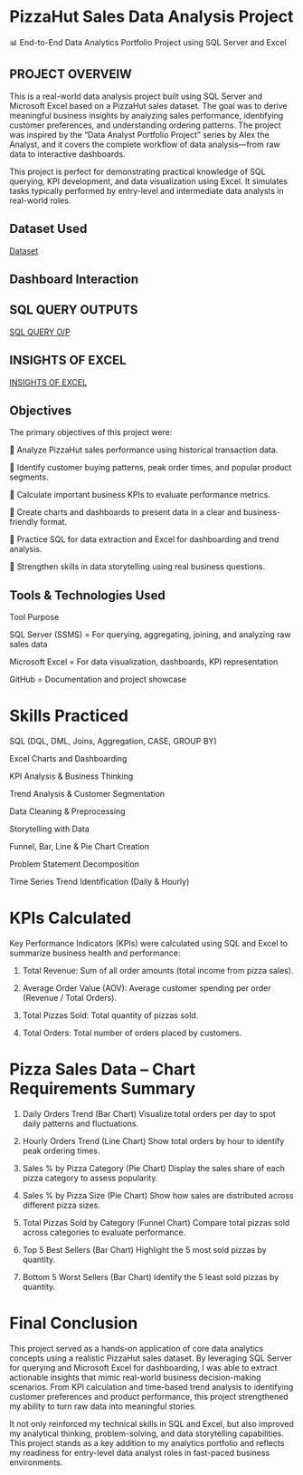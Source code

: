 # PizzaHut Sales Data Analysis Project

📊 End-to-End Data Analytics Portfolio Project using SQL Server and Excel

## PROJECT OVERVEIW

This is a real-world data analysis project built using SQL Server and Microsoft Excel based on a PizzaHut sales dataset. The goal was to derive meaningful business insights by analyzing sales performance, identifying customer preferences, and understanding ordering patterns. The project was inspired by the “Data Analyst Portfolio Project” series by Alex the Analyst, and it covers the complete workflow of data analysis—from raw data to interactive dashboards.

This project is perfect for demonstrating practical knowledge of SQL querying, KPI development, and data visualization using Excel. It simulates tasks typically performed by entry-level and intermediate data analysts in real-world roles.

## Dataset Used 
<a href ="://github.com/darshant15/Data-Analysis-Dashboard-On-Swiggy-Instamart-Sales-Report/blob/76f883cdf9723789df180872da9b7de1a4807de2/Swiggy%20Instamart%20Grocery%20Data%20Excel.xlsx">Dataset</a>


## Dashboard Interaction   

## SQL QUERY OUTPUTS
<a href ="https://github.com/darshant15/PizzaHut_Sales_Project/commit/10b6fb11c35c021d0b2d0620f68ae5f461da6e7e"> SQL QUERY O/P </a>

## INSIGHTS OF EXCEL
<a href ="https://github.com/darshant15/PizzaHut_Sales_Project/commit/fa1da04966c198f2e625811ac83cdf081ce669f7">INSIGHTS OF EXCEL</a>

## Objectives

The primary objectives of this project were:

📌 Analyze PizzaHut sales performance using historical transaction data.

📌 Identify customer buying patterns, peak order times, and popular product segments.

📌 Calculate important business KPIs to evaluate performance metrics.

📌 Create charts and dashboards to present data in a clear and business-friendly format.

📌 Practice SQL for data extraction and Excel for dashboarding and trend analysis.

📌 Strengthen skills in data storytelling using real business questions.


## Tools & Technologies Used

Tool	Purpose

SQL Server (SSMS)	   =      For querying, aggregating, joining, and analyzing raw sales data


Microsoft Excel	      =     For data visualization, dashboards, KPI representation


GitHub	              =      Documentation and project showcase



# Skills Practiced

SQL (DQL, DML, Joins, Aggregation, CASE, GROUP BY)  


Excel Charts and Dashboarding


KPI Analysis & Business Thinking


Trend Analysis & Customer Segmentation


Data Cleaning & Preprocessing


Storytelling with Data


Funnel, Bar, Line & Pie Chart Creation


Problem Statement Decomposition


Time Series Trend Identification (Daily & Hourly)


# KPIs Calculated

Key Performance Indicators (KPIs) were calculated using SQL and Excel to summarize business health and performance:

1. Total Revenue: Sum of all order amounts (total income from pizza sales).


2. Average Order Value (AOV): Average customer spending per order (Revenue / Total Orders).


3. Total Pizzas Sold: Total quantity of pizzas sold.


4. Total Orders: Total number of orders placed by customers.


# Pizza Sales Data – Chart Requirements Summary

1. Daily Orders Trend (Bar Chart)
Visualize total orders per day to spot daily patterns and fluctuations.


2. Hourly Orders Trend (Line Chart)
Show total orders by hour to identify peak ordering times.


3. Sales % by Pizza Category (Pie Chart)
Display the sales share of each pizza category to assess popularity.


4. Sales % by Pizza Size (Pie Chart)
Show how sales are distributed across different pizza sizes.


5. Total Pizzas Sold by Category (Funnel Chart)
Compare total pizzas sold across categories to evaluate performance.


6. Top 5 Best Sellers (Bar Chart)
Highlight the 5 most sold pizzas by quantity.


7. Bottom 5 Worst Sellers (Bar Chart)
Identify the 5 least sold pizzas by quantity.


# Final Conclusion
This project served as a hands-on application of core data analytics concepts using a realistic PizzaHut sales dataset. By leveraging SQL Server for querying and Microsoft Excel for dashboarding, I was able to extract actionable insights that mimic real-world business decision-making scenarios. From KPI calculation and time-based trend analysis to identifying customer preferences and product performance, this project strengthened my ability to turn raw data into meaningful stories.

It not only reinforced my technical skills in SQL and Excel, but also improved my analytical thinking, problem-solving, and data storytelling capabilities. This project stands as a key addition to my analytics portfolio and reflects my readiness for entry-level data analyst roles in fast-paced business environments.





   
